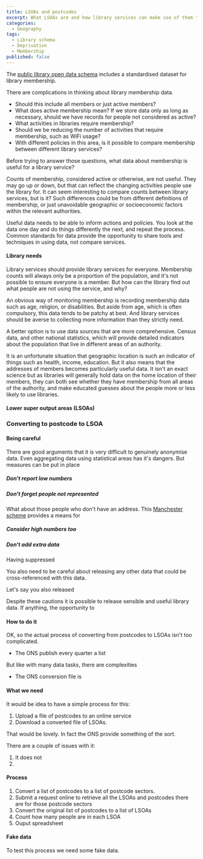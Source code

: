 ```yaml
---
title: LSOAs and postcodes
excerpt: What LSOAs are and how library services can make use of them through membership data
categories: 
  - Geography
tags:
  - Library schema
  - Deprivation
  - Membership
published: false
---
```


The [public library open data schema](https://schema.librarydata.uk/membership) includes a standardised dataset for library membership.

There are complications in thinking about library membership data.

- Should this include all members or just active members?
- What does active membership mean? If we store data only as long as necessary, should we have records for people not considered as active?
- What activities in libraries require membership?
- Should we be reducing the number of activities that require membership, such as WiFi usage?
- With different policies in this area, is it possible to compare membership between different library services?

Before trying to answer those questions, what data about membership is useful for a library service?

Counts of membership, considered active or otherwise, are not useful. They may go up or down, but that can reflect the changing activities people use the library for. It can seem interesting to compare counts between library services, but is it? Such differences could be from different definitions of membership, or just unavoidable geographic or socioeconomic factors within the relevant authorities.

Useful data needs to be able to inform actions and policies. You look at the data one day and do things differently the next, and repeat the process. Common standards for data provide the opportunity to share tools and techniques in using data, not compare services.

#### Library needs

Library services should provide library services for everyone. Membership counts will always only be a proportion of the population, and it's not possible to ensure everyone is a member. But how can the library find out what people are not using the service, and why?

An obvious way of monitoring membership is recording membership data such as age, religion, or disabilities. But aside from age, which is often compulsory, this data tends to be patchy at best. And library services should be averse to collecting more information than they strictly need.

A better option is to use data sources that are more comprehensive. Census data, and other national statistics, which will provide detailed indicators about the population that live in different areas of an authority.

It is an unfortunate situation that geographic location is such an indicator of things such as health, income, education. But it also means that the addresses of members becomes particularly useful data. It isn't an exact science but as libraries will generally hold data on the home location of their members, they can both see whether they have membership from all areas of the authority, and make educated guesses about the people more or less likely to use libraries.

#### Lower super output areas (LSOAs)



### Converting to postcode to LSOA







#### Being careful

There are good arguments that it is very difficult to genuinely anonymise data. Even aggregating data using statistical areas has it's dangers. But measures can be put in place

##### Don't report low numbers


##### Don't forget people not represented

What about those people who don't have an address. This [Manchester scheme](https://www.bbc.co.uk/news/uk-england-manchester-41775445) provides a means for 




##### Consider high numbers too


##### Don't add extra data

Having suppressed 

You also need to be careful about releasing any other data that could be cross-referenced with this data.

Let's say you also released


Despite these cautions it is possible to release sensible and useful library data. If anything, the opportunity to 

#### How to do it

OK, so the actual process of converting from postcodes to LSOAs isn't too complicated.

* The ONS publish every quarter a list 

But like with many data tasks, there are complexities

* The ONS conversion file is 


#### What we need

It would be idea to have a simple process for this:

1. Upload a file of postcodes to an online service
2. Download a converted file of LSOAs.

That would be lovely. In fact the ONS provide something of the sort.

There are a couple of issues with it:

1. It does not 
2. 



#### Process

1. Convert a list of postcodes to a list of postcode sectors.
2. Submit a request online to retrieve all the LSOAs and postcodes there are for those postcode sectors
3. Convert the original list of postcodes to a list of LSOAs
4. Count how many people are in each LSOA
5. Ouput spreadsheet

#### Fake data

To test this process we need some fake data.
<!--stackedit_data:
eyJoaXN0b3J5IjpbNDkxMDAxMzEsLTgyMzU1NzYxMV19
-->